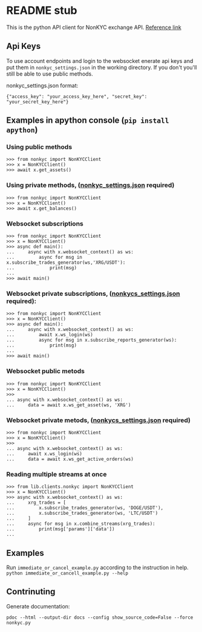# README  stub
This is the python API client for NonKYC exchange API. [Reference link](https://htmlpreview.github.io/?https://github.com/KarolTrzeszczkowski/NonKYCPythonApiClient/blob/master/docs/nonkyc.html)

<a name="settings"></a>
## Api Keys 
To use account endpoints and login to the websocket enerate api keys and put them in `nonkyc_settings.json` in the working directory. If you don't you'll still be able to use public methods.

nonkyc_settings.json format:
```
{"access_key": "your_access_key_here", "secret_key": "your_secret_key_here"}
```


## Examples in apython console (`pip install apython`)

### Using public methods
```
>>> from nonkyc import NonKYCClient
>>> x = NonKYCClient()
>>> await x.get_assets()
```
### Using private methods,  ([nonkyc_settings.json](#settings) required)
```
>>> from nonkyc import NonKYCClient
>>> x = NonKYCClient()
>>> await x.get_balances()
```
### Websocket subscriptions
```
>>> from nonkyc import NonKYCClient
>>> x = NonKYCClient()
>>> async def main():
...     async with x.websocket_context() as ws:
...         async for msg in x.subscribe_trades_generator(ws,'XRG/USDT'):
...             print(msg)
... 
>>> await main()
```

### Websocket private subscriptions,  ([nonkycs_settings.json](#settings) required):
```
>>> from nonkyc import NonKYCClient
>>> x = NonKYCClient()
>>> async def main():
...     async with x.websocket_context() as ws:
...         await x.ws_login(ws)
...         async for msg in x.subscribe_reports_generator(ws):
...             print(msg)
... 
>>> await main()
```
### Websocket public metods
```
>>> from nonkyc import NonKYCClient
>>> x = NonKYCClient()
>>> 
... async with x.websocket_context() as ws:
...     data = await x.ws_get_asset(ws, 'XRG')

```
### Websocket private metods,  ([nonkycs_settings.json](#settings) required)
```
>>> from nonkyc import NonKYCClient
>>> x = NonKYCClient()
>>> 
... async with x.websocket_context() as ws:
...     await x.ws_login(ws)
...     data = await x.ws_get_active_orders(ws)

```
### Reading multiple streams at once
```
>>> from lib.clients.nonkyc import NonKYCClient
>>> x = NonKYCClient()
>>> async with x.websocket_context() as ws:
...     xrg_trades = [
...         x.subscribe_trades_generator(ws, 'DOGE/USDT'),
...         x.subscribe_trades_generator(ws, 'LTC/USDT')
...     ]
...     async for msg in x.combine_streams(xrg_trades):
...         print(msg['params']['data'])
... 
```
## Examples

Run `immediate_or_cancel_example.py` according to the instruction in help. `python immediate_or_cancell_example.py --help`

## Contrinuting
Generate documentation: 
```
pdoc --html --output-dir docs --config show_source_code=False --force nonkyc.py
```
